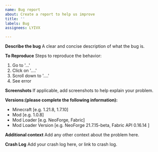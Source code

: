 ```yaml
---
name: Bug report
about: Create a report to help us improve
title: ''
labels: Bug
assignees: LYIVX

---
```


**Describe the bug**
A clear and concise description of what the bug is.

**To Reproduce**
Steps to reproduce the behavior:
1. Go to '...'
2. Click on '....'
3. Scroll down to '....'
4. See error

**Screenshots**
If applicable, add screenshots to help explain your problem.

**Versions:(please complete the following information):**
 - Minecraft [e.g. 1.21.8, 1.7.10]
 - Mod [e.g. 1.0.8]
 - Mod Loader [e.g. NeoForge, Fabric]
 - Mod Loader Version [e.g. NeoForge 21.7.15-beta, Fabric API 0.16.14 ]

**Additional context**
Add any other context about the problem here.

**Crash Log**
Add your crash log here, or link to crash log.

